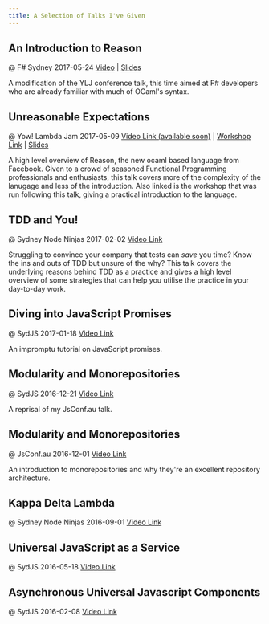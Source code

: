 ```yaml
---
title: A Selection of Talks I've Given
---
```


## An Introduction to Reason
<span class="post-date">@ F# Sydney 2017-05-24</span>
[Video](https://www.youtube.com/watch?v=XWj24mn-wUA) | [Slides](/presentations/2017-05-24-fsharp-sydney)

A modification of the YLJ conference talk, this time aimed at F# developers who are already familiar with much of OCaml's syntax.

## Unreasonable Expectations
<span class="post-date">@ Yow! Lambda Jam 2017-05-09</span>
[Video Link (available soon)](#) | [Workshop Link](https://github.com/bassjacob/ylj-2017-workshop) | [Slides](/presentations/2017-05-09-ylj)

A high level overview of Reason, the new ocaml based language from Facebook. Given to a crowd of seasoned Functional Programming professionals and enthusiasts, this talk covers more of the complexity of the lanugage and less of the introduction. Also linked is the workshop that was run following this talk, giving a practical introduction to the language.

## TDD and You!
<span class="post-date">@ Sydney Node Ninjas 2017-02-02</span>
[Video Link](https://www.youtube.com/watch?v=E2CLAaGi_YI)

Struggling to convince your company that tests can _save_ you time? Know the ins and outs of TDD but unsure of the why? This talk covers the underlying reasons behind TDD as a practice and gives a high level overview of some strategies that can help you utilise the practice in your day-to-day work.

## Diving into JavaScript Promises
<span class="post-date">@ SydJS 2017-01-18</span>
[Video Link](https://www.youtube.com/watch?v=o2DLEc2TNYY)

An impromptu tutorial on JavaScript promises.

## Modularity and Monorepositories
<span class="post-date">@ SydJS 2016-12-21</span>
[Video Link](https://www.youtube.com/watch?v=Qu-5fycc5j8)

A reprisal of my JsConf.au talk.

## Modularity and Monorepositories
<span class="post-date">@ JsConf.au 2016-12-01</span>
[Video Link](https://www.youtube.com/watch?v=7Lr8xYPKG5w)

An introduction to monorepositories and why they're an excellent repository architecture.

## Kappa Delta Lambda
<span class="post-date">@ Sydney Node Ninjas 2016-09-01</span>
[Video Link](https://vimeo.com/181700333)

## Universal JavaScript as a Service
<span class="post-date">@ SydJS 2016-05-18</span>
[Video Link](https://www.youtube.com/watch?v=RKrgC0ueLKw)

## Asynchronous Universal Javascript Components
<span class="post-date">@ SydJS 2016-02-08</span>
[Video Link](https://www.youtube.com/watch?v=pb72ZwjAw3Y)
